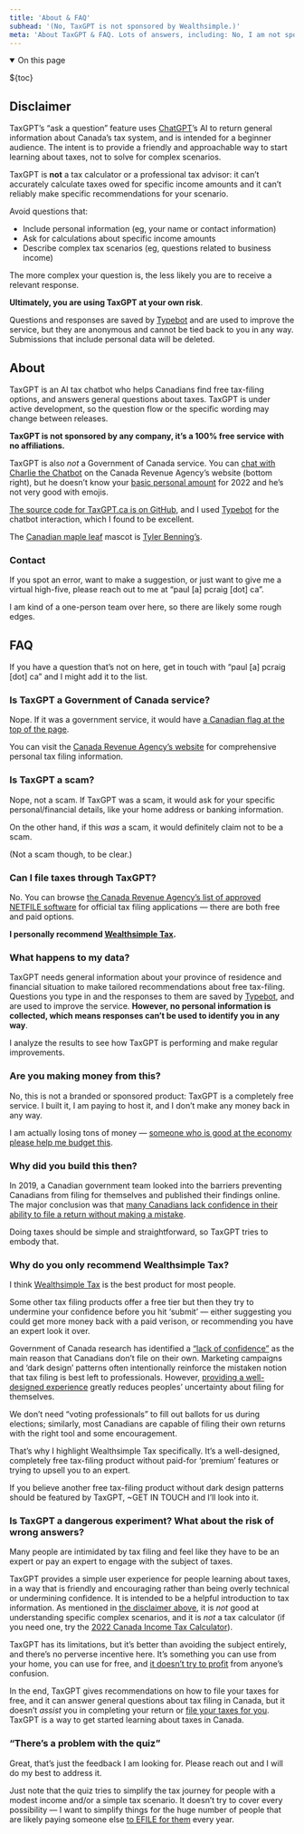 ```yaml
---
title: 'About & FAQ'
subhead: '(No, TaxGPT is not sponsored by Wealthsimple.)'
meta: 'About TaxGPT & FAQ. Lots of answers, including: No, I am not sponsored by Wealthsimple.'
---
```


<details class="table-of-contents--wrapper" open>
<summary class="table-of-contents--heading heading">
<span>On this page</span>
</summary>

${toc}

</details>

## Disclaimer

TaxGPT’s “ask a question” feature uses [ChatGPT](https://openai.com/blog/chatgpt)’s AI to return general information about Canada’s tax system, and is intended for a beginner audience. The intent is to provide a friendly and approachable way to start learning about taxes, not to solve for complex scenarios.

TaxGPT is **not** a tax calculator or a professional tax advisor: it can’t accurately calculate taxes owed for specific income amounts and it can’t reliably make specific recommendations for your scenario.

Avoid questions that:

- Include personal information (eg, your name or contact information)
- Ask for calculations about specific income amounts
- Describe complex tax scenarios (eg, questions related to business income)

The more complex your question is, the less likely you are to receive a relevant response.

**Ultimately, you are using TaxGPT at your own risk**.

Questions and responses are saved by [Typebot](https://typebot.io/) and are used to improve the service, but they are anonymous and cannot be tied back to you in any way. Submissions that include personal data will be deleted.

## About

TaxGPT is an AI tax chatbot who helps Canadians find free tax-filing options, and answers general questions about taxes. TaxGPT is under active development, so the question flow or the specific wording may change between releases.

**TaxGPT is not sponsored by any company, it’s a 100% free service with no affiliations.**

TaxGPT is also _not_ a Government of Canada service. You can [chat with Charlie the Chatbot](https://www.canada.ca/en/services/taxes/income-tax/personal-income-tax.html) on the Canada Revenue Agency’s website (bottom right), but he doesn’t know your [basic personal amount](https://www.canada.ca/en/revenue-agency/programs/about-canada-revenue-agency-cra/federal-government-budgets/basic-personal-amount.html) for 2022 and he’s not very good with emojis.

[The source code for TaxGPT.ca is on GitHub](https://github.com/pcraig3/tax-gpt), and I used [Typebot](https://typebot.io/) for the chatbot interaction, which I found to be excellent.

The [Canadian maple leaf](/robot.svg) mascot is [Tyler Benning’s](https://tylerbenning.com).

### Contact

If you spot an error, want to make a suggestion, or just want to give me a virtual high-five, please reach out to me at <span class="email--swap" data-email="cGF1bEBwY3JhaWcuY2E=">“paul [a] pcraig [dot] ca”</span>.

I am kind of a one-person team over here, so there are likely some rough edges.

## FAQ

If you have a question that’s not on here, <span class="email--swap" data-email="cGF1bEBwY3JhaWcuY2E=" data-text="Get in touch">get in touch with “paul [a] pcraig [dot] ca”</span> and I might add it to the list.

### Is TaxGPT a Government of Canada service?

Nope. If it was a government service, it would have [a Canadian flag at the top of the page](https://design.canada.ca/common-design-patterns/global-header.html).

You can visit the [Canada Revenue Agency’s website](https://www.canada.ca/en/services/taxes/income-tax/personal-income-tax.html) for comprehensive personal tax filing information.

### Is TaxGPT a scam?

Nope, not a scam. If TaxGPT was a scam, it would ask for your specific personal/financial details, like your home address or banking information.

On the other hand, if this _was_ a scam, it would definitely claim not to be a scam.

(Not a scam though, to be clear.)

### Can I file taxes through TaxGPT?

No. You can browse [the Canada Revenue Agency’s list of approved NETFILE software](https://www.canada.ca/en/revenue-agency/services/e-services/e-services-individuals/netfile-overview/certified-software-netfile-program.html#h_1) for official tax filing applications — there are both free and paid options.

**I personally recommend [Wealthsimple Tax](https://www.wealthsimple.com/en-ca/tax).**

### What happens to my data?

TaxGPT needs general information about your province of residence and financial situation to make tailored recommendations about free tax-filing. Questions you type in and the responses to them are saved by [Typebot](https://typebot.io/), and are used to improve the service. **However, no personal information is collected, which means responses can’t be used to identify you in any way**.

I analyze the results to see how TaxGPT is performing and make regular improvements.

### Are you making money from this?

No, this is not a branded or sponsored product: TaxGPT is a completely free service. I built it, I am paying to host it, and I don’t make any money back in any way.

I am actually losing tons of money — [someone who is good at the economy please help me budget this](https://twitter.com/dril/status/384408932061417472?lang=en).

### Why did you build this then?

In 2019, a Canadian government team looked into the barriers preventing Canadians from filing for themselves and published their findings online. The major conclusion was that [many Canadians lack confidence in their ability to file a return without making a mistake](https://cds-snc.github.io/claim-tax-benefits-documentation/research/#barriers).

Doing taxes should be simple and straightforward, so TaxGPT tries to embody that.

### Why do you only recommend Wealthsimple Tax?

I think [Wealthsimple Tax](https://www.wealthsimple.com/en-ca/tax) is the best product for most people.

Some other tax filing products offer a free tier but then they try to undermine your confidence before you hit ‘submit’ — either suggesting you could get more money back with a paid verison, or recommending you have an expert look it over.

Government of Canada research has identified a [“lack of confidence”](https://cds-snc.github.io/claim-tax-benefits-documentation/research/#barriers) as the main reason that Canadians don’t file on their own. Marketing campaigns and ‘dark design’ patterns often intentionally reinforce the mistaken notion that tax filing is best left to professionals. However, [providing a well-designed experience](https://cds-snc.github.io/claim-tax-benefits-documentation/research/#what-do-tax-filers-need-in-order-to-file-taxes-without-assistance) greatly reduces peoples’ uncertainty about filing for themselves.

We don’t need “voting professionals” to fill out ballots for us during elections; similarly, most Canadians are capable of filing their own returns with the right tool and some encouragement.

That’s why I highlight Wealthsimple Tax specifically. It’s a well-designed, completely free tax-filing product without paid-for ‘premium’ features or trying to upsell you to an expert.

If you believe another free tax-filing product without dark design patterns should be featured by TaxGPT, ~GET IN TOUCH and I’ll look into it.

### Is TaxGPT a dangerous experiment? What about the risk of wrong answers?

Many people are intimidated by tax filing and feel like they have to be an expert or pay an expert to engage with the subject of taxes.

TaxGPT provides a simple user experience for people learning about taxes, in a way that is friendly and encouraging rather than being overly technical or undermining confidence. It is intended to be a helpful introduction to tax information. As mentioned in [the disclaimer above](/pages/about#disclaimer), it is _not_ good at understanding specific complex scenarios, and it is _not_ a tax calculator (if you need one, try the [2022 Canada Income Tax Calculator](https://www.wealthsimple.com/en-ca/tool/tax-calculator)).

TaxGPT has its limitations, but it’s better than avoiding the subject entirely, and there’s no perverse incentive here. It’s something you can use from your home, you can use for free, and [it doesn’t try to profit](#are-you-making-money-from-this%3F) from anyone’s confusion.

In the end, TaxGPT gives recommendations on how to file your taxes for free, and it can answer general questions about tax filing in Canada, but it doesn’t _assist_ you in completing your return or [file your taxes for you](#can-i-file-taxes-through-taxgpt%3F). TaxGPT is a way to get started learning about taxes in Canada.

### “There’s a problem with the quiz”

Great, that’s just the feedback I am looking for. Please reach out and I will do my best to address it.

Just note that the quiz tries to simplify the tax journey for people with a modest income and/or a simple tax scenario. It doesn’t try to cover every possibility — I want to simplify things for the huge number of people that are likely paying someone else [to EFILE for them](https://www.canada.ca/en/revenue-agency/corporate/about-canada-revenue-agency-cra/individual-income-tax-return-statistics.html) every year.
